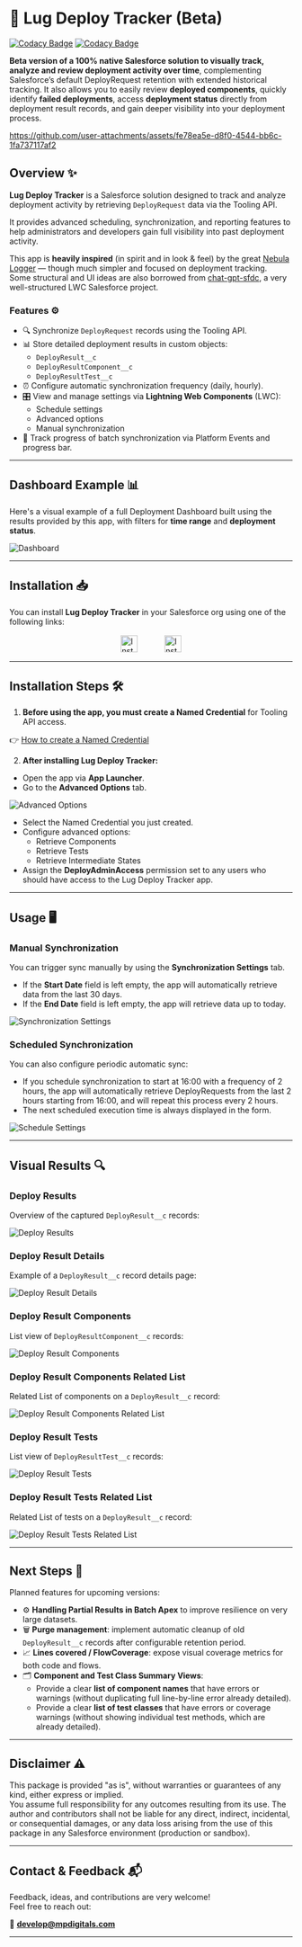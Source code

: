 # 🧙 Lug Deploy Tracker (Beta)

[![Codacy Badge](https://app.codacy.com/project/badge/Grade/9e802cb50f2f44f28364efb1b68a0c1b)](https://app.codacy.com/gh/mpdigitals/lug-deploy-tracker-sfdc/dashboard?utm_source=gh&utm_medium=referral&utm_content=&utm_campaign=Badge_grade) [![Codacy Badge](https://app.codacy.com/project/badge/Coverage/9e802cb50f2f44f28364efb1b68a0c1b)](https://app.codacy.com/gh/mpdigitals/lug-deploy-tracker-sfdc/dashboard?utm_source=gh&utm_medium=referral&utm_content=&utm_campaign=Badge_coverage)

**Beta version of a 100% native Salesforce solution to visually track, analyze and review deployment activity over time**, complementing Salesforce’s default DeployRequest retention with extended historical tracking.
It also allows you to easily review **deployed components**, quickly identify **failed deployments**, access **deployment status** directly from deployment result records, and gain deeper visibility into your deployment process.

https://github.com/user-attachments/assets/fe78ea5e-d8f0-4544-bb6c-1fa737117af2

## Overview ✨

**Lug Deploy Tracker** is a Salesforce solution designed to track and analyze deployment activity by retrieving `DeployRequest` data via the Tooling API.  

It provides advanced scheduling, synchronization, and reporting features to help administrators and developers gain full visibility into past deployment activity.

This app is **heavily inspired** (in spirit and in look & feel) by the great [Nebula Logger](https://github.com/jongpie/NebulaLogger) — though much simpler and focused on deployment tracking.  
Some structural and UI ideas are also borrowed from [chat-gpt-sfdc](https://github.com/ArnasBaronas/chat-gpt-sfdc), a very well-structured LWC Salesforce project.

### Features ⚙️

- 🔍 Synchronize `DeployRequest` records using the Tooling API.
- 📊 Store detailed deployment results in custom objects:
  - `DeployResult__c`
  - `DeployResultComponent__c`
  - `DeployResultTest__c`
- ⏰ Configure automatic synchronization frequency (daily, hourly).
- 🎛️ View and manage settings via **Lightning Web Components** (LWC):
  - Schedule settings
  - Advanced options
  - Manual synchronization
- 🚥 Track progress of batch synchronization via Platform Events and progress bar.
  
---

## Dashboard Example 📊

Here's a visual example of a full Deployment Dashboard built using the results provided by this app, with filters for **time range** and **deployment status**.

![Dashboard](media/images/deploy_dashboard.png)

---

## Installation 📥

You can install **Lug Deploy Tracker** in your Salesforce org using one of the following links:

<div style="display: flex; justify-content: center; align-items: center; gap: 48px; margin: 16px 0;">
  <a href="https://login.salesforce.com/packaging/installPackage.apexp?p0=04tQy0000009mDVIAY" target="_blank" style="text-decoration: none;">
    <img src="https://img.shields.io/badge/Install%20in%20Developer%20Edition-Unlocked%20Package-brightgreen?style=for-the-badge" 
         alt="Install in Developer Edition"
         style="height: 30px;"/>
  </a>
  <a href="https://test.salesforce.com/packaging/installPackage.apexp?p0=04tQy0000009mDVIAY" target="_blank" style="text-decoration: none;">
    <img src="https://img.shields.io/badge/Install%20in%20Sandbox-Unlocked%20Package-brightgreen?style=for-the-badge" 
         alt="Install in Sandbox"
         style="height: 30px;"/>
  </a>
</div>

---

## Installation Steps 🛠️

1. **Before using the app, you must create a Named Credential** for Tooling API access.

👉 [How to create a Named Credential](https://help.salesforce.com/s/articleView?id=platform.perm_uapa_create_a_named_credential.htm&type=5)

2. **After installing Lug Deploy Tracker:**

- Open the app via **App Launcher**.
- Go to the **Advanced Options** tab.

![Advanced Options](media/images/deploy_advance.png)

- Select the Named Credential you just created.
- Configure advanced options:
    - Retrieve Components
    - Retrieve Tests
    - Retrieve Intermediate States
- Assign the **DeployAdminAccess** permission set to any users who should have access to the Lug Deploy Tracker app.

---

## Usage 🖥️

### Manual Synchronization

You can trigger sync manually by using the **Synchronization Settings** tab.

- If the **Start Date** field is left empty, the app will automatically retrieve data from the last 30 days.
- If the **End Date** field is left empty, the app will retrieve data up to today.

![Synchronization Settings](media/images/deploy_sync.png)

### Scheduled Synchronization

You can also configure periodic automatic sync:

- If you schedule synchronization to start at 16:00 with a frequency of 2 hours, the app will automatically retrieve DeployRequests from the last 2 hours starting from 16:00, and will repeat this process every 2 hours.
- The next scheduled execution time is always displayed in the form.

![Schedule Settings](media/images/deploy_schedule.png)

---

## Visual Results 🔍

### Deploy Results

Overview of the captured `DeployResult__c` records:

![Deploy Results](media/images/deploy_results.png)

### Deploy Result Details

Example of a `DeployResult__c` record details page:

![Deploy Result Details](media/images/deploy_details.png)

### Deploy Result Components

List view of `DeployResultComponent__c` records:

![Deploy Result Components](media/images/deploy_result_components.png)

### Deploy Result Components Related List

Related List of components on a `DeployResult__c` record:

![Deploy Result Components Related List](media/images/deploy_component_rl.png)

### Deploy Result Tests

List view of `DeployResultTest__c` records:

![Deploy Result Tests](media/images/deploy_result_tests.png)

### Deploy Result Tests Related List

Related List of tests on a `DeployResult__c` record:

![Deploy Result Tests Related List](media/images/deploy_test_rl.png)

---

## Next Steps 🚀

Planned features for upcoming versions:

- ⚙️ **Handling Partial Results in Batch Apex** to improve resilience on very large datasets.
- 🗑️ **Purge management**: implement automatic cleanup of old `DeployResult__c` records after configurable retention period.
- 📈 **Lines covered / FlowCoverage**: expose visual coverage metrics for both code and flows.
- 🗂️ **Component and Test Class Summary Views**:
  - Provide a clear **list of component names** that have errors or warnings (without duplicating full line-by-line error already detailed).
  - Provide a clear **list of test classes** that have errors or coverage warnings (without showing individual test methods, which are already detailed).
    
---

## Disclaimer ⚠️

This package is provided "as is", without warranties or guarantees of any kind, either express or implied.  
You assume full responsibility for any outcomes resulting from its use. The author and contributors shall not be liable for any direct, indirect, incidental, or consequential damages, or any data loss arising from the use of this package in any Salesforce environment (production or sandbox).

---

## Contact & Feedback 📬

Feedback, ideas, and contributions are very welcome!  
Feel free to reach out:

📧 **develop@mpdigitals.com**

---

